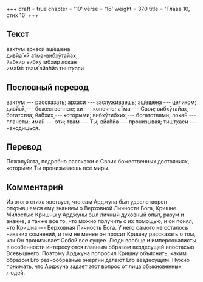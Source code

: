 +++
draft = true
chapter = '10'
verse = '16'
weight = 370
title = 'Глава 10, стих 16'
+++
## Текст

вактум архасй аш́ешен̣а  
дивйа̄ хй а̄тма-вибхӯтайах̣  
йа̄бхир вибхӯтибхир лока̄н  
има̄м̇с твам̇ вйа̄пйа тишт̣хаси

## Пословный перевод

вактум --- рассказать; архаси --- заслуживаешь; аш́ешен̣а --- целиком;
дивйа̄х̣ --- божественные; хи --- конечно; а̄тма --- Свои; вибхӯтайах̣ ---
богатства; йа̄бхих̣ --- которыми; вибхӯтибхих̣ --- богатствами; лока̄н ---
планеты; има̄н --- эти; твам --- Ты; вйа̄пйа --- пронизывая; тишт̣хаси ---
находишься.

## Перевод

Пожалуйста, подробно расскажи о Своих божественных достояниях, которыми
Ты пронизываешь все миры.

## Комментарий

Из этого стиха явствует, что сам Арджуна был удовлетворен открывшемся
ему знанием о Верховной Личности Бога, Кришне. Милостью Кришны у Арджуны
был личный духовный опыт, разум и знание, а также все то, что можно
получить с их помощью, и он понял, что Кришна --- Верховная Личность
Бога. У него самого не осталось никаких сомнений, и тем не менее он
просит Кришну рассказать о том, как Он пронизывает Собой все сущее. Люди
вообще и имперсоналисты в особенности интересуются главным образом
вездесущей ипостасью Всевышнего. Поэтому Арджуна попросил Кришну
объяснить, каким образом Его разнообразные энергии делают Его
вездесущим. Нужно понимать, что Арджуна задает этот вопрос от лица
обыкновенных людей.

